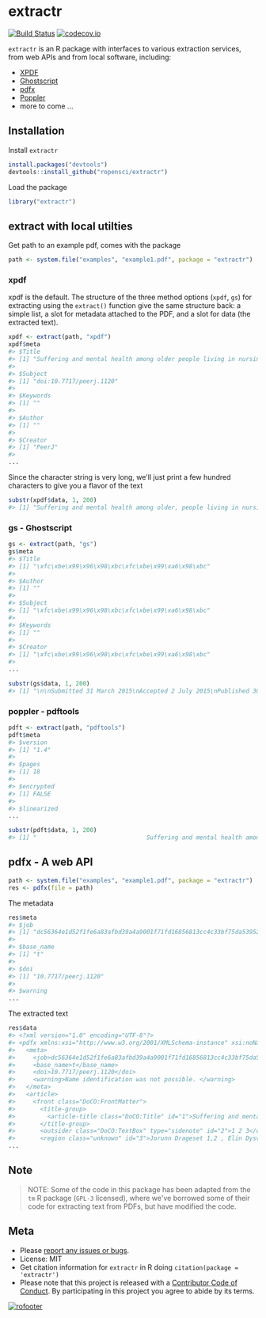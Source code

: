 extractr
=======

<!-- README.md is generated from README.Rmd. Please edit that file -->


[![Build Status](https://travis-ci.org/ropensci/extractr.svg?branch=master)](https://travis-ci.org/ropensci/extractr)
[![codecov.io](https://codecov.io/github/ropensci/extractr/coverage.svg?branch=master)](https://codecov.io/github/ropensci/extractr?branch=master)

`extractr` is an R package with interfaces to various extraction services, from web APIs and from local software, including:

* [XPDF](http://www.foolabs.com/xpdf/)
* [Ghostscript](http://www.ghostscript.com/)
* [pdfx](http://pdfx.cs.man.ac.uk/usage)
* [Poppler](http://poppler.freedesktop.org/)
* more to come ...

## Installation

Install `extractr`


```r
install.packages("devtools")
devtools::install_github("ropensci/extractr")
```

Load the package


```r
library("extractr")
```

## extract with local utilties

Get path to an example pdf, comes with the package


```r
path <- system.file("examples", "example1.pdf", package = "extractr")
```

### xpdf

xpdf is the default. The structure of the three method options (`xpdf`, `gs`) for extracting using the `extract()` function give the same structure back: a simple list, a slot for metadata attached to the PDF, and a slot for data (the extracted text).


```r
xpdf <- extract(path, "xpdf")
xpdf$meta
#> $Title
#> [1] "Suffering and mental health among older people living in nursing homes---a mixed-methods study"
#> 
#> $Subject
#> [1] "doi:10.7717/peerj.1120"
#> 
#> $Keywords
#> [1] ""
#> 
#> $Author
#> [1] ""
#> 
#> $Creator
#> [1] "PeerJ"
#> 
...
```

Since the character string is very long, we'll just print a few hundred characters to give you a flavor of the text


```r
substr(xpdf$data, 1, 200)
#> [1] "Suffering and mental health among older, people living in nursing homes—a, mixed-methods study, Jorunn Drageset1,2 , Elin Dysvik3 , Birgitte Espehaug1 , Gerd Karin Natvig2, and Bodil Furnes3, 1 Facult"
```

### gs - Ghostscript


```r
gs <- extract(path, "gs")
gs$meta
#> $Title
#> [1] "\xfc\xbe\x99\x96\x98\xbc\xfc\xbe\x99\xa6\x98\xbc"
#> 
#> $Author
#> [1] ""
#> 
#> $Subject
#> [1] "\xfc\xbe\x99\x96\x98\xbc\xfc\xbe\x99\xa6\x98\xbc"
#> 
#> $Keywords
#> [1] ""
#> 
#> $Creator
#> [1] "\xfc\xbe\x99\x96\x98\xbc\xfc\xbe\x99\xa6\x98\xbc"
#> 
...
```


```r
substr(gs$data, 1, 200)
#> [1] "\n\nSubmitted 31 March 2015\nAccepted 2 July 2015\nPublished 30 July 2015\n\nCorresponding author\nJorunn Drageset,\nJorunn.Drageset@hib.no\n\nAcademic editor\nLia Fernandes\n\nAdditional Information and\nDeclarati"
```

### poppler - pdftools


```r
pdft <- extract(path, "pdftools")
pdft$meta
#> $version
#> [1] "1.4"
#> 
#> $pages
#> [1] 18
#> 
#> $encrypted
#> [1] FALSE
#> 
#> $linearized
...
```


```r
substr(pdft$data, 1, 200)
#> [1] "                               Suffering and mental health among older\n                               people living in nursing homes—a\n                               mixed-methods study\n              "
```

## pdfx - A web API


```r
path <- system.file("examples", "example1.pdf", package = "extractr")
res <- pdfx(file = path)
```

The metadata


```r
res$meta
#> $job
#> [1] "dc56364e1d52f1fe6a83afbd39a4a9001f71fd16856813cc4c33bf75da539522"
#> 
#> $base_name
#> [1] "t"
#> 
#> $doi
#> [1] "10.7717/peerj.1120"
#> 
#> $warning
...
```

The extracted text


```r
res$data   
#> <?xml version="1.0" encoding="UTF-8"?>
#> <pdfx xmlns:xsi="http://www.w3.org/2001/XMLSchema-instance" xsi:noNamespaceSchemaLocation="http://pdfx.cs.man.ac.uk/static/article-schema.xsd">
#>   <meta>
#>     <job>dc56364e1d52f1fe6a83afbd39a4a9001f71fd16856813cc4c33bf75da539522</job>
#>     <base_name>t</base_name>
#>     <doi>10.7717/peerj.1120</doi>
#>     <warning>Name identification was not possible. </warning>
#>   </meta>
#>   <article>
#>     <front class="DoCO:FrontMatter">
#>       <title-group>
#>         <article-title class="DoCO:Title" id="1">Suffering and mental health among older people living in nursing homes—a mixed-methods study</article-title>
#>       </title-group>
#>       <outsider class="DoCO:TextBox" type="sidenote" id="2">1 2 3</outsider>
#>       <region class="unknown" id="3">Jorunn Drageset 1,2 , Elin Dysvik 3 , Birgitte Espehaug 1 , Gerd Karin Natvig 2 and Bodil Furnes 3 Faculty of Health and Social Sciences, Bergen University College, Norway Department of Global Public Health and Primary Care, University of Bergen, Norway Department of Health Studies, Faculty of Social Sciences, University of Stavanger, Norway</region>
...
```


## Note

> NOTE: Some of the code in this package has been adapted from the `tm` R package (`GPL-3` licensed), where we've borrowed some of their code for extracting text from PDFs, but have modified the code. 

## Meta

* Please [report any issues or bugs](https://github.com/ropensci/extractr/issues).
* License: MIT
* Get citation information for `extractr` in R doing `citation(package = 'extractr')`
* Please note that this project is released with a [Contributor Code of Conduct](CONDUCT.md). By participating in this project you agree to abide by its terms.

[![rofooter](https://ropensci.org/public_images/github_footer.png)](https://ropensci.org)
